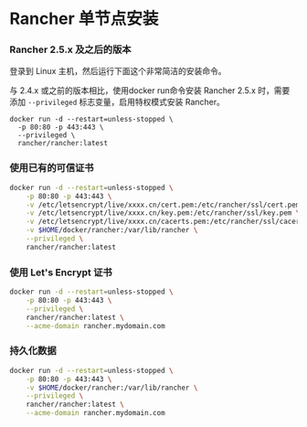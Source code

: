 Rancher 单节点安装
===

### Rancher 2.5.x 及之后的版本

登录到 Linux 主机，然后运行下面这个非常简洁的安装命令。

与 2.4.x 或之前的版本相比，使用docker run命令安装 Rancher 2.5.x 时，需要添加 `--privileged` 标志变量，启用特权模式安装 Rancher。

```
docker run -d --restart=unless-stopped \
  -p 80:80 -p 443:443 \
  --privileged \
  rancher/rancher:latest
```

### 使用已有的可信证书

```bash
docker run -d --restart=unless-stopped \
    -p 80:80 -p 443:443 \
    -v /etc/letsencrypt/live/xxxx.cn/cert.pem:/etc/rancher/ssl/cert.pem \
    -v /etc/letsencrypt/live/xxxx.cn/key.pem:/etc/rancher/ssl/key.pem \
    -v /etc/letsencrypt/live/xxxx.cn/cacerts.pem:/etc/rancher/ssl/cacerts.pem \
    -v $HOME/docker/rancher:/var/lib/rancher \
    --privileged \
    rancher/rancher:latest
```

### 使用 Let's Encrypt 证书

```bash
docker run -d --restart=unless-stopped \
    -p 80:80 -p 443:443 \
    --privileged \
    rancher/rancher:latest \
    --acme-domain rancher.mydomain.com
```

### 持久化数据


```bash
docker run -d --restart=unless-stopped \
    -p 80:80 -p 443:443 \
    -v $HOME/docker/rancher:/var/lib/rancher \
    --privileged \
    rancher/rancher:latest \
    --acme-domain rancher.mydomain.com
```
